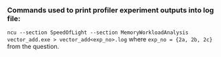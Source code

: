 ### Commands used to print profiler experiment outputs into log file:
`ncu --section SpeedOfLight --section MemoryWorkloadAnalysis vector_add.exe > vector_add<exp_no>.log` where `exp_no = {2a, 2b, 2c}` from the question.
